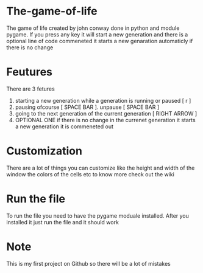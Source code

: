 # The-game-of-life
The game of life created by john conway done in python and module pygame. If you press any key it will start a new generation and there is a optional line of code commeneted it starts a new genaration automaticly if there is no change 

# Feutures
There are 3 fetures
1) starting a new generation while a generation is running or paused [ r ]
2) pausing ofcourse [ SPACE BAR ]. unpause [ SPACE BAR ] 
3) going to the next generation of the current generation [ RIGHT ARROW ]
4) OPTIONAL ONE if there is no change in the currenet generation it starts a new generation it is commeneted out

# Customization
There are a lot of things you can customize like the height and width of the window the colors of the cells etc to know more check out the wiki

# Run the file
To run the file you need to have the pygame moduale installed. After you installed it just run the file and it should work 

# Note 
This is my first project on Github so there will be a lot of mistakes 

